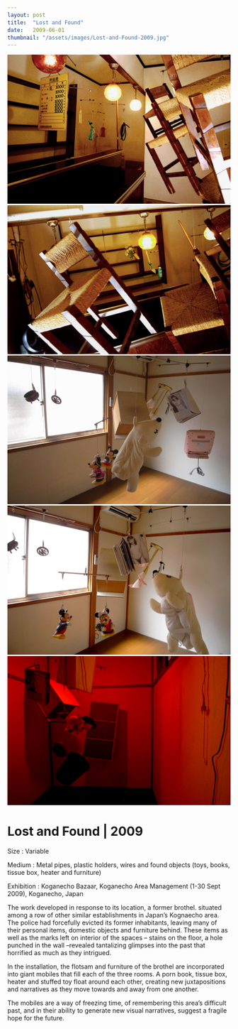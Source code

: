 ```yaml
---
layout: post
title:  "Lost and Found"
date:   2009-06-01
thumbnail: "/assets/images/Lost-and-Found-2009.jpg"
---
```


![My image Name](/assets/images/Lost-and-Found_01.jpg)
![My image Name](/assets/images/Lost-and-Found_02.jpg)
![My image Name](/assets/images/Lost-and-Found_03.jpg)
![My image Name](/assets/images/Lost-and-Found_04.jpg)
![My image Name](/assets/images/Lost-and-Found_05.jpg)

# Lost and Found | 2009

Size
: Variable

Medium
: Metal pipes, plastic holders, wires and found objects (toys, books, tissue box, heater and furniture)

Exhibition
: Koganecho Bazaar, Koganecho Area Management (1-30 Sept 2009), Koganecho, Japan

The work developed in response to its location, a former brothel. situated among a row of other similar establishments in Japan’s Kognaecho area.  The police had forcefully evicted its former inhabitants, leaving many of their personal items, domestic objects and furniture behind.  These items as well as the marks left on interior of the spaces – stains on the floor, a hole punched in the wall –revealed tantalizing glimpses into the past that horrified as much as they intrigued.

In the installation, the flotsam and furniture of the brothel are incorporated into giant mobiles that fill each of the three rooms.  A porn book, tissue box, heater and stuffed toy float around each other, creating new juxtapositions and narratives as they move towards and away from one another.

The mobiles are a way of freezing time, of remembering this area’s difficult past, and in their ability to generate new visual narratives, suggest a fragile hope for the future.